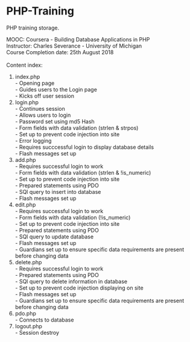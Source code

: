 # PHP-Training
PHP training storage.

MOOC: Coursera - Building Database Applications in PHP<br/>
Instructor: Charles Severance - University of Michigan<br/>
Course Completion date: 25th August 2018<br/><br/>
Content index:

<ol>
<li>index.php</li>
  - Opening page<br/>
  - Guides users to the Login page<br/>
  - Kicks off user session
<li>login.php</li>
  - Continues session<br/>
  - Allows users to login<br/>
  - Password set using md5 Hash<br/>
  - Form fields with data validation (strlen & strpos)<br/>
  - Set up to prevent code injection into site<br/>
  - Error logging<br/>
  - Requires succcessful login to display database details<br/>
  - Flash messages set up
<li>add.php</li>
  - Requires successful login to work<br/>
  - Form fields with data validation (strlen & !is_numeric)<br/>
  - Set up to prevent code injection into site<br/>
  - Prepared statements using PDO<br/>
  - SQl query to insert into database<br/>
  - Flash messages set up
<li>edit.php</li>
   - Requires successful login to work<br/>
  - Form fields with data validation (!is_numeric)<br/>
  - Set up to prevent code injection into site<br/>
  - Prepared statements using PDO<br/>
  - SQl query to update database<br/>
  - Flash messages set up<br/>
  - Guardians set up to ensure specific data requirements are present before changing data
<li>delete.php</li>
  - Requires successful login to work<br/>
  - Prepared statements using PDO<br/>
  - SQl query to delete information in database<br/>
  - Set up to prevent code injection displaying on site<br/>
  - Flash messages set up<br/>
  - Guardians set up to ensure specific data requirements are present before changing data
<li>pdo.php</li>
  - Connects to database
<li>logout.php</li>
  - Session destroy
</ol>
